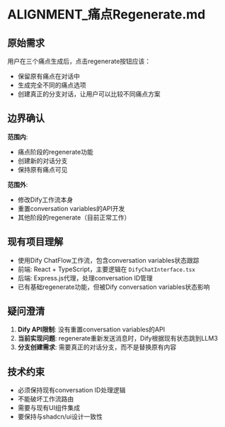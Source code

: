 # ALIGNMENT_痛点Regenerate.md

## 原始需求
用户在三个痛点生成后，点击regenerate按钮应该：
- 保留原有痛点在对话中
- 生成完全不同的痛点选项
- 创建真正的分支对话，让用户可以比较不同痛点方案

## 边界确认
**范围内**:
- 痛点阶段的regenerate功能
- 创建新的对话分支
- 保持原有痛点可见

**范围外**:
- 修改Dify工作流本身
- 重置conversation variables的API开发
- 其他阶段的regenerate（目前正常工作）

## 现有项目理解
- 使用Dify ChatFlow工作流，包含conversation variables状态跟踪
- 前端: React + TypeScript，主要逻辑在 `DifyChatInterface.tsx`
- 后端: Express.js代理，处理conversation ID管理
- 已有基础regenerate功能，但被Dify conversation variables状态影响

## 疑问澄清
1. **Dify API限制**: 没有重置conversation variables的API
2. **当前实现问题**: regenerate重新发送消息时，Dify根据现有状态跳到LLM3
3. **分支创建需求**: 需要真正的对话分支，而不是替换原有内容

## 技术约束
- 必须保持现有conversation ID处理逻辑
- 不能破坏工作流路由
- 需要与现有UI组件集成
- 要保持与shadcn/ui设计一致性